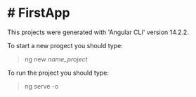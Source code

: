 # # FirstApp

This projects were generated with 'Angular CLI' version 14.2.2.

To start a new progect you should type:

> ng new _name_project_

To run the project you should type:

> ng serve -o
